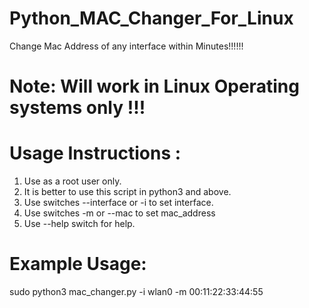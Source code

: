 # Python_MAC_Changer_For_Linux
Change Mac Address of any interface within Minutes!!!!!!

# Note: Will work in Linux Operating systems only !!!

# Usage Instructions :

1. Use as a root user only.
2. It is better to use this script in python3 and above.
3. Use switches --interface or -i to set interface.
4. Use switches -m or --mac to set mac_address
5. Use --help switch for help.

# Example Usage: 
sudo python3 mac_changer.py -i wlan0 -m 00:11:22:33:44:55
